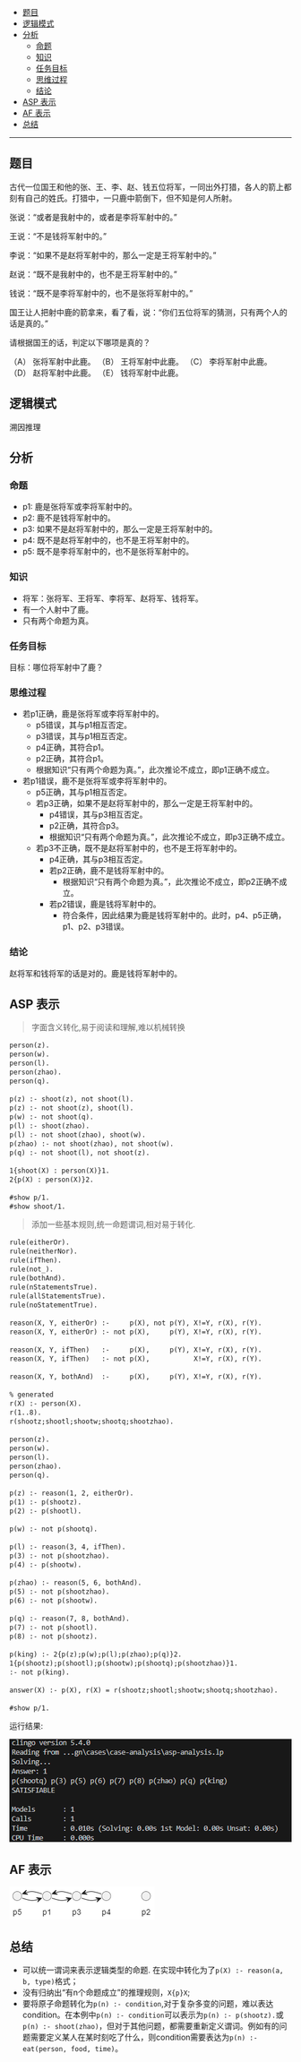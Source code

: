 - [题目](#题目)
- [逻辑模式](#逻辑模式)
- [分析](#分析)
  - [命题](#命题)
  - [知识](#知识)
  - [任务目标](#任务目标)
  - [思维过程](#思维过程)
  - [结论](#结论)
- [ASP 表示](#asp-表示)
- [AF 表示](#af-表示)
- [总结](#总结)

---

<!-- ## 要求
介绍一个经典案例，条理地用自然语言描述案例中的命题、知识、任务目标和思维过程，尽可能的使用ASP、AF写出来。 -->

<!-- ## 题目0
阿德里安、布福德和卡特三人去餐馆吃饭，他们每人要的不是火腿就是猪排。

（1）	如果阿德里安要的是火腿，那么布福德要的就是猪排。

（2）	阿德里安或卡特要的是火腿，但是不会两人都要火腿。

（3）	布福德和卡特不会两人都要猪排。

谁昨天要的是火腿，今天要的是猪排？

## 解答
根据（1）和（2），如果阿德里安要的是火腿，那么布福德要的就是猪排，卡特要的也是猪排。这种情况与（3）矛盾。因此，阿德里安要的只能是猪排。

于是，根据（2），卡特要的只能是火腿。

因此，只有布福德才能昨天要火腿，今天要猪排。
 -->


## 题目
古代一位国王和他的张、王、李、赵、钱五位将军，一同出外打猎，各人的箭上都刻有自己的姓氏。打猎中，一只鹿中箭倒下，但不知是何人所射。

张说：“或者是我射中的，或者是李将军射中的。”

王说：“不是钱将军射中的。”

李说：“如果不是赵将军射中的，那么一定是王将军射中的。”

赵说：“既不是我射中的，也不是王将军射中的。”

钱说：“既不是李将军射中的，也不是张将军射中的。”

国王让人把射中鹿的箭拿来，看了看，说：“你们五位将军的猜测，只有两个人的话是真的。”

请根据国王的话，判定以下哪项是真的？

（A）	张将军射中此鹿。
（B）	王将军射中此鹿。
（C）	李将军射中此鹿。
（D）	赵将军射中此鹿。
（E）	钱将军射中此鹿。

<!-- ## 解答
在五位将军的话语中，张将军的话和钱将军的话是矛盾的，张将军的话具有“p 或者 q”的形式，其中 p 表示“张将军射中此鹿”，q 表示“李将军射中此鹿”；钱将军的话恰好具有“非 p 并且非 q”的形式，根据复合命题的负命题的知识，可以确定张将军和钱将军的话是相互否定的，亦即两个人的话中必有一真，必有一假。另外，李将军的话和赵将军的话也是矛盾的，李将军的话具有“如果非 P，那么 q”的形式，其中，p 表示“赵将军射中此鹿”，q 表示“王将军射中此鹿”；赵将军的话恰好具有“非 p 并且非 q”的形式，根据复合命题的负命题的知识，可以确定李将军和赵将军的话是相互否定的，亦即两个人的话中必有一真，必有一假。这样，不论张将军和钱将军。李将军和赵将军的话中，何者为真，何者为假，但可以肯定其中必有两个人的话是真的，那么，根据题意，剩下王将军所说的话就一定是假话。王将军说的是“不是钱将军射中此鹿”，既然此话为假，那就可以断定是钱将军射中此鹿的。确定了是钱将军射中此鹿的，就可以知道张将军的话是假的， 
**钱将军的话是真的**；李将军的话是假的，**赵将军的话是真的**。

解答此类试题，具有了复合命题及负复合命题的等值命题的有关知识，确定了哪两对复合命题具有矛盾关系，就比较容易了。 -->

## 逻辑模式
溯因推理

## 分析
### 命题
- p1: 鹿是张将军或李将军射中的。
- p2: 鹿不是钱将军射中的。
- p3: 如果不是赵将军射中的，那么一定是王将军射中的。
- p4: 既不是赵将军射中的，也不是王将军射中的。
- p5: 既不是李将军射中的，也不是张将军射中的。

### 知识
- 将军：张将军、王将军、李将军、赵将军、钱将军。
- 有一个人射中了鹿。
- 只有两个命题为真。

### 任务目标
目标：哪位将军射中了鹿？

### 思维过程
- 若p1正确，鹿是张将军或李将军射中的。
  - p5错误，其与p1相互否定。
  - p3错误，其与p1相互否定。
  - p4正确，其符合p1。
  - p2正确，其符合p1。
  - 根据知识“只有两个命题为真。”，此次推论不成立，即p1正确不成立。
- 若p1错误，鹿不是张将军或李将军射中的。
  - p5正确，其与p1相互否定。
  - 若p3正确，如果不是赵将军射中的，那么一定是王将军射中的。
    - p4错误，其与p3相互否定。
    - p2正确，其符合p3。
    - 根据知识“只有两个命题为真。”，此次推论不成立，即p3正确不成立。
  - 若p3不正确，既不是赵将军射中的，也不是王将军射中的。
    - p4正确，其与p3相互否定。
    - 若p2正确，鹿不是钱将军射中的。
      - 根据知识“只有两个命题为真。”，此次推论不成立，即p2正确不成立。
    - 若p2错误，鹿是钱将军射中的。
      - 符合条件，因此结果为鹿是钱将军射中的。此时，p4、p5正确，p1、p2、p3错误。

### 结论
赵将军和钱将军的话是对的。鹿是钱将军射中的。

## ASP 表示
> 字面含义转化,易于阅读和理解,难以机械转换
```
person(z).
person(w).
person(l).
person(zhao).
person(q).

p(z) :- shoot(z), not shoot(l).
p(z) :- not shoot(z), shoot(l).
p(w) :- not shoot(q).
p(l) :- shoot(zhao).
p(l) :- not shoot(zhao), shoot(w).
p(zhao) :- not shoot(zhao), not shoot(w).
p(q) :- not shoot(l), not shoot(z).

1{shoot(X) : person(X)}1.
2{p(X) : person(X)}2.

#show p/1.
#show shoot/1.
```

> 添加一些基本规则,统一命题谓词,相对易于转化.
```
rule(eitherOr).
rule(neitherNor).
rule(ifThen).
rule(not_).
rule(bothAnd). 
rule(nStatementsTrue).
rule(allStatementsTrue).
rule(noStatementTrue).

reason(X, Y, eitherOr) :-     p(X), not p(Y), X!=Y, r(X), r(Y).
reason(X, Y, eitherOr) :- not p(X),     p(Y), X!=Y, r(X), r(Y).

reason(X, Y, ifThen)   :-     p(X),     p(Y), X!=Y, r(X), r(Y).
reason(X, Y, ifThen)   :- not p(X),           X!=Y, r(X), r(Y).

reason(X, Y, bothAnd)  :-     p(X),     p(Y), X!=Y, r(X), r(Y).

% generated
r(X) :- person(X).
r(1..8).
r(shootz;shootl;shootw;shootq;shootzhao).

person(z).
person(w).
person(l).
person(zhao).
person(q).

p(z) :- reason(1, 2, eitherOr).
p(1) :- p(shootz).
p(2) :- p(shootl).

p(w) :- not p(shootq).

p(l) :- reason(3, 4, ifThen).
p(3) :- not p(shootzhao).
p(4) :- p(shootw).

p(zhao) :- reason(5, 6, bothAnd).
p(5) :- not p(shootzhao).
p(6) :- not p(shootw).

p(q) :- reason(7, 8, bothAnd).
p(7) :- not p(shootl).
p(8) :- not p(shootz).

p(king) :- 2{p(z);p(w);p(l);p(zhao);p(q)}2.
1{p(shootz);p(shootl);p(shootw);p(shootq);p(shootzhao)}1.
:- not p(king).

answer(X) :- p(X), r(X) = r(shootz;shootl;shootw;shootq;shootzhao).

#show p/1.
```

运行结果:

<!-- ![alt text](image-1.png) -->
![alt text](image-2.png)

## AF 表示
![AF表示](image.png)

## 总结
- 可以统一谓词来表示逻辑类型的命题. 在实现中转化为了`p(X) :- reason(a, b, type)`格式；
- 没有归纳出“有n个命题成立”的推理规则，`X{p}X`;
- 要将原子命题转化为`p(n) :- condition`,对于复杂多变的问题，难以表达condition。在本例中`p(n) :- condition`可以表示为`p(n) :- p(shootz).`或`p(n) :- shoot(zhao)`，但对于其他问题，都需要重新定义谓词。例如有的问题需要定义某人在某时刻吃了什么，则condition需要表达为`p(n) :- eat(person, food, time)`。